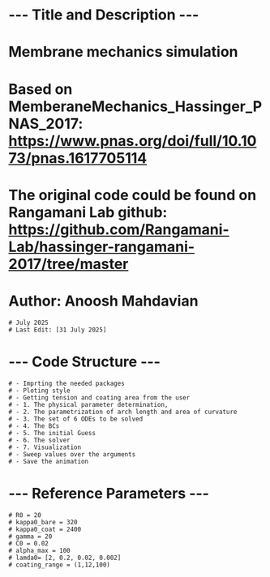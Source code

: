 # --- Title and Description ---
# Membrane mechanics simulation
# Based on MemberaneMechanics_Hassinger_PNAS_2017: https://www.pnas.org/doi/full/10.1073/pnas.1617705114
# The original code could be found on Rangamani Lab github: https://github.com/Rangamani-Lab/hassinger-rangamani-2017/tree/master 
# Author: Anoosh Mahdavian
    # July 2025
    # Last Edit: [31 July 2025]
# --- Code Structure ---
    # - Imprting the needed packages
    # - Ploting style
    # - Getting tension and coating area from the user
    # - 1. The physical parameter determination, 
    # - 2. The parametrization of arch length and area of curvature 
    # - 3. The set of 6 ODEs to be solved
    # - 4. The BCs
    # - 5. The initial Guess
    # - 6. The solver
    # - 7. Visualization
    # - Sweep values over the arguments
    # - Save the animation 
# --- Reference Parameters ---
    # R0 = 20                                                 
    # kappa0_bare = 320
    # kappa0_coat = 2400                                      
    # gamma = 20
    # C0 = 0.02  
    # alpha_max = 100
    # lamda0= [2, 0.2, 0.02, 0.002]
    # coating_range = (1,12,100)     
